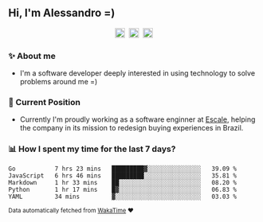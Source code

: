 ## Hi, I'm Alessandro =)

<p align="center">
  <a href="https://www.linkedin.com/in/alessandro-costa-dev/"><img src="https://img.shields.io/badge/-alessandro--costa--dev-%233f7ec6?style=flat-square&logo=Linkedin&logoColor=white" height="20"/></a>&nbsp;&nbsp;<a href="https://medium.com/@alessandro_costa"><img src="https://img.shields.io/badge/-%40alessandro__costa-%20black?style=flat-square&logo=Medium" height="20"/></a>&nbsp;&nbsp;<a href="mailto:alessandro96fc@gmail.com"><img src="https://img.shields.io/badge/-alessandro96fc%40gmail.com-%23c14438?style=flat-square&logo=Gmail&logoColor=white" height="20"/></a>
</p>

### :sparkles: About me

- I'm a software developer deeply interested in using technology to solve problems around me =)

### :office: Current Position 

-  Currently I'm proudly working as a software enginner at [Escale](https://github.com/escaletech), helping the company in its mission to redesign buying experiences in Brazil.

### :bar_chart: How I spent my time for the last 7 days?

<!--START_SECTION:waka-->
```text
Go           7 hrs 23 mins   █████████▓░░░░░░░░░░░░░░░   39.09 % 
JavaScript   6 hrs 46 mins   █████████░░░░░░░░░░░░░░░░   35.81 % 
Markdown     1 hr 33 mins    ██░░░░░░░░░░░░░░░░░░░░░░░   08.20 % 
Python       1 hr 17 mins    █▓░░░░░░░░░░░░░░░░░░░░░░░   06.83 % 
YAML         34 mins         ▓░░░░░░░░░░░░░░░░░░░░░░░░   03.03 % 
```
<!--END_SECTION:waka-->

<sub>Data automatically fetched from [WakaTime](https://wakatime.com/) :heart:</sub>

